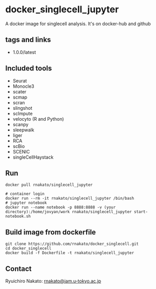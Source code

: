 # docker_singlecell_jupyter
A docker image for singlecell analysis. It's on docker-hub and github

## tags and links
- 1.0.0/latest 

## Included tools
- Seurat
- Monocle3
- scater
- scmap
- scran
- slingshot
- scImpute
- velocyto (R and Python)
- scanpy
- sleepwalk
- liger
- RCA
- scBio
- SCENIC
- singleCellHaystack

## Run
    docker pull rnakato/singlecell_jupyter
    
    # container login
    docker run --rm -it rnakato/singlecell_jupyter /bin/bash
    # jupyter notebook
    docker run --name notebook -p 8888:8888 -v (your directory):/home/jovyan/work rnakato/singlecell_jupyter start-notebook.sh

## Build image from dockerfile

    git clone https://github.com/rnakato/docker_singlecell.git
    cd docker_singlecell
    docker build -f Dockerfile -t rnakato/singlecell_jupyter

## Contact 

Ryuichiro Nakato: rnakato@iam.u-tokyo.ac.jp
